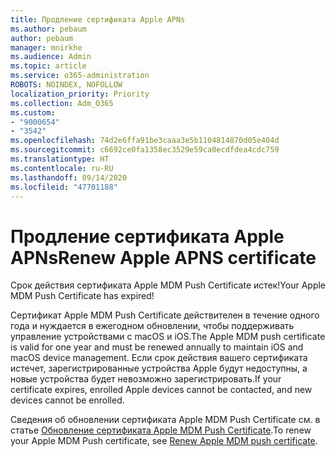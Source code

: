 ```yaml
---
title: Продление сертификата Apple APNs
ms.author: pebaum
author: pebaum
manager: mnirkhe
ms.audience: Admin
ms.topic: article
ms.service: o365-administration
ROBOTS: NOINDEX, NOFOLLOW
localization_priority: Priority
ms.collection: Adm_O365
ms.custom:
- "9000654"
- "3542"
ms.openlocfilehash: 74d2e6ffa91be3caaa3e5b1104814870d05e404d
ms.sourcegitcommit: c6692ce0fa1358ec3529e59ca0ecdfdea4cdc759
ms.translationtype: HT
ms.contentlocale: ru-RU
ms.lasthandoff: 09/14/2020
ms.locfileid: "47701188"
---
```

# <a name="renew-apple-apns-certificate"></a><span data-ttu-id="bdf6e-102">Продление сертификата Apple APNs</span><span class="sxs-lookup"><span data-stu-id="bdf6e-102">Renew Apple APNS certificate</span></span>

<span data-ttu-id="bdf6e-103">Срок действия сертификата Apple MDM Push Certificate истек!</span><span class="sxs-lookup"><span data-stu-id="bdf6e-103">Your Apple MDM Push Certificate has expired!</span></span>

<span data-ttu-id="bdf6e-104">Сертификат Apple MDM Push Certificate действителен в течение одного года и нуждается в ежегодном обновлении, чтобы поддерживать управление устройствами с macOS и iOS.</span><span class="sxs-lookup"><span data-stu-id="bdf6e-104">The Apple MDM push certificate is valid for one year and must be renewed annually to maintain iOS and macOS device management.</span></span> <span data-ttu-id="bdf6e-105">Если срок действия вашего сертификата истечет, зарегистрированные устройства Apple будут недоступны, а новые устройства будет невозможно зарегистрировать.</span><span class="sxs-lookup"><span data-stu-id="bdf6e-105">If your certificate expires, enrolled Apple devices cannot be contacted, and new devices cannot be enrolled.</span></span>

<span data-ttu-id="bdf6e-106">Сведения об обновлении сертификата Apple MDM Push Certificate см. в статье [Обновление сертификата Apple MDM Push Certificate](https://docs.microsoft.com/intune/enrollment/apple-mdm-push-certificate-get#renew-apple-mdm-push-certificate).</span><span class="sxs-lookup"><span data-stu-id="bdf6e-106">To renew your Apple MDM Push certificate, see [Renew Apple MDM push certificate](https://docs.microsoft.com/intune/enrollment/apple-mdm-push-certificate-get#renew-apple-mdm-push-certificate).</span></span>

